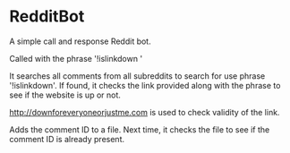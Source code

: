# RedditBot

A simple call and response Reddit bot. 

Called with the phrase '!islinkdown <link>' 

It searches all comments from all subreddits to search for use phrase '!islinkdown'. 
If found, it checks the link provided along with the phrase to see if the website is up or not. 

http://downforeveryoneorjustme.com is used to check validity of the link.

Adds the comment ID to a file. Next time, it checks the file to see if the comment ID is already present.
